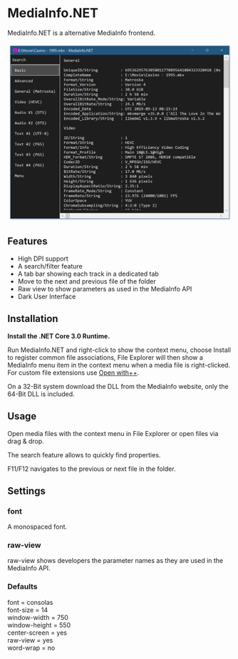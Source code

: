 # MediaInfo.NET

MediaInfo.NET is a alternative MediaInfo frontend.

![](Main.png)

## Features

- High DPI support
- A search/filter feature
- A tab bar showing each track in a dedicated tab
- Move to the next and previous file of the folder
- Raw view to show parameters as used in the MediaInfo API
- Dark User Interface

## Installation

**Install the .NET Core 3.0 Runtime.**

Run MediaInfo.NET and right-click to show the context menu, choose Install to register common file associations, File Explorer will then show a MediaInfo menu item in the context menu when a media file is right-clicked. For custom file extensions use [Open with++](https://github.com/stax76/OpenWithPlusPlus).

On a 32-Bit system download the DLL from the MediaInfo website, only the 64-Bit DLL is included.

## Usage

Open media files with the context menu in File Explorer or open files via drag & drop.

The search feature allows to quickly find properties.

F11/F12 navigates to the previous or next file in the folder.

## Settings

### font

A monospaced font.

### raw-view

raw-view shows developers the parameter names as they are used in the MediaInfo API.

### Defaults

font = consolas  
font-size = 14  
window-width = 750  
window-height = 550  
center-screen = yes  
raw-view = yes  
word-wrap = no  
